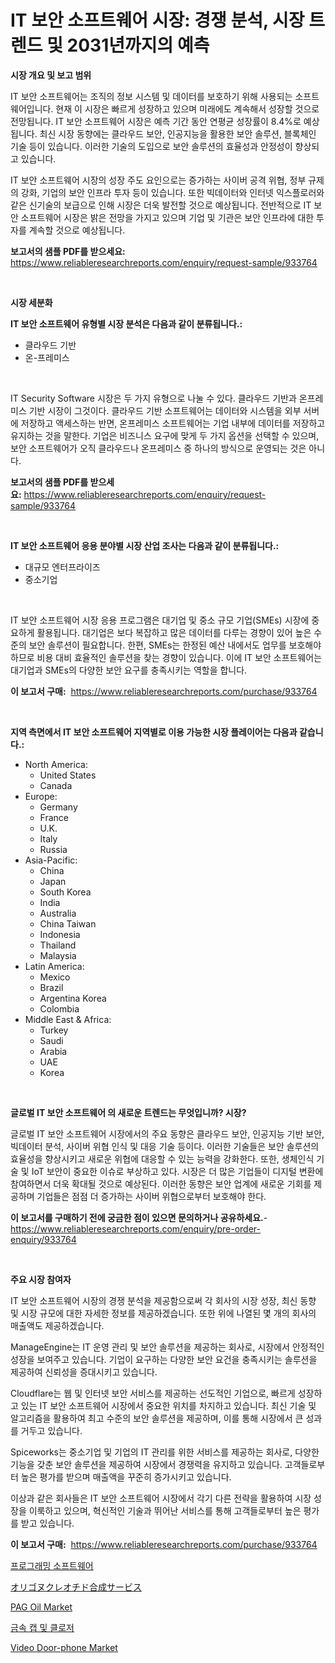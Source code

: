 <p><h1>IT 보안 소프트웨어 시장: 경쟁 분석, 시장 트렌드 및 2031년까지의 예측</h1></p><p><strong>시장 개요 및 보고 범위</strong></p>
<p><p>IT 보안 소프트웨어는 조직의 정보 시스템 및 데이터를 보호하기 위해 사용되는 소프트웨어입니다. 현재 이 시장은 빠르게 성장하고 있으며 미래에도 계속해서 성장할 것으로 전망됩니다. IT 보안 소프트웨어 시장은 예측 기간 동안 연평균 성장률이 8.4%로 예상됩니다. 최신 시장 동향에는 클라우드 보안, 인공지능을 활용한 보안 솔루션, 블록체인 기술 등이 있습니다. 이러한 기술의 도입으로 보안 솔루션의 효율성과 안정성이 향상되고 있습니다.</p><p>IT 보안 소프트웨어 시장의 성장 주도 요인으로는 증가하는 사이버 공격 위협, 정부 규제의 강화, 기업의 보안 인프라 투자 등이 있습니다. 또한 빅데이터와 인터넷 익스플로러와 같은 신기술의 보급으로 인해 시장은 더욱 발전할 것으로 예상됩니다. 전반적으로 IT 보안 소프트웨어 시장은 밝은 전망을 가지고 있으며 기업 및 기관은 보안 인프라에 대한 투자를 계속할 것으로 예상됩니다.</p></p>
<p><strong>보고서의 샘플 PDF를 받으세요:</strong> <a href="https://www.reliableresearchreports.com/enquiry/request-sample/933764">https://www.reliableresearchreports.com/enquiry/request-sample/933764</a></p>
<p>&nbsp;</p>
<p><strong>시장 세분화</strong></p>
<p><strong>IT 보안 소프트웨어 유형별 시장 분석은 다음과 같이 분류됩니다.:</strong></p>
<p><ul><li>클라우드 기반</li><li>온-프레미스</li></ul></p>
<p>&nbsp;</p>
<p><p>IT Security Software 시장은 두 가지 유형으로 나눌 수 있다. 클라우드 기반과 온프레미스 기반 시장이 그것이다. 클라우드 기반 소프트웨어는 데이터와 시스템을 외부 서버에 저장하고 액세스하는 반면, 온프레미스 소프트웨어는 기업 내부에 데이터를 저장하고 유지하는 것을 말한다. 기업은 비즈니스 요구에 맞게 두 가지 옵션을 선택할 수 있으며, 보안 소프트웨어가 오직 클라우드나 온프레미스 중 하나의 방식으로 운영되는 것은 아니다.</p></p>
<p><strong>보고서의 샘플 PDF를 받으세요:</strong>&nbsp;<a href="https://www.reliableresearchreports.com/enquiry/request-sample/933764">https://www.reliableresearchreports.com/enquiry/request-sample/933764</a></p>
<p>&nbsp;</p>
<p><strong> IT 보안 소프트웨어 응용 분야별 시장 산업 조사는 다음과 같이 분류됩니다.:</strong></p>
<p><ul><li>대규모 엔터프라이즈</li><li>중소기업</li></ul></p>
<p>&nbsp;</p>
<p><p>IT 보안 소프트웨어 시장 응용 프로그램은 대기업 및 중소 규모 기업(SMEs) 시장에 중요하게 활용됩니다. 대기업은 보다 복잡하고 많은 데이터를 다루는 경향이 있어 높은 수준의 보안 솔루션이 필요합니다. 한편, SMEs는 한정된 예산 내에서도 업무를 보호해야 하므로 비용 대비 효율적인 솔루션을 찾는 경향이 있습니다. 이에 IT 보안 소프트웨어는 대기업과 SMEs의 다양한 보안 요구를 충족시키는 역할을 합니다.</p></p>
<p><strong>이 보고서 구매:</strong>&nbsp; <a href="https://www.reliableresearchreports.com/purchase/933764">https://www.reliableresearchreports.com/purchase/933764</a></p>
<p>&nbsp;</p>
<p><strong>지역 측면에서 IT 보안 소프트웨어 지역별로 이용 가능한 시장 플레이어는 다음과 같습니다.:</strong></p>
<p><ul>
    <li>
        North America:
        <ul>
            <li>United States</li>
            <li>Canada</li>
        </ul>
    </li>
    <li>
        Europe:
        <ul>
            <li>Germany</li>
            <li>France</li>
            <li>U.K.</li>
            <li>Italy</li>
            <li>Russia</li>
        </ul>
    </li>
    <li>
        Asia-Pacific:
        <ul>
            <li>China</li>
            <li>Japan</li>
            <li>South Korea</li>
            <li>India</li>
            <li>Australia</li>
            <li>China Taiwan</li>
            <li>Indonesia</li>
            <li>Thailand</li>
            <li>Malaysia</li>
        </ul>
    </li>
    <li>
        Latin America:
        <ul>
            <li>Mexico</li>
            <li>Brazil</li>
            <li>Argentina Korea</li>
            <li>Colombia</li>
        </ul>
    </li>
    <li>
        Middle East & Africa:
        <ul>
            <li>Turkey</li>
            <li>Saudi</li>
            <li>Arabia</li>
            <li>UAE</li>
            <li>Korea</li>
        </ul>
    </li>
    </ul></p>
<p>&nbsp;</p>
<p><strong>글로벌 IT 보안 소프트웨어 의 새로운 트렌드는 무엇입니까? 시장?</strong></p>
<p><p>글로벌 IT 보안 소프트웨어 시장에서의 주요 동향은 클라우드 보안, 인공지능 기반 보안, 빅데이터 분석, 사이버 위협 인식 및 대응 기술 등이다. 이러한 기술들은 보안 솔루션의 효율성을 향상시키고 새로운 위협에 대응할 수 있는 능력을 강화한다. 또한, 생체인식 기술 및 IoT 보안이 중요한 이슈로 부상하고 있다. 시장은 더 많은 기업들이 디지털 변환에 참여하면서 더욱 확대될 것으로 예상된다. 이러한 동향은 보안 업계에 새로운 기회를 제공하며 기업들은 점점 더 증가하는 사이버 위협으로부터 보호해야 한다.</p></p>
<p><strong>이 보고서를 구매하기 전에 궁금한 점이 있으면 문의하거나 공유하세요.</strong>- <a href="https://www.reliableresearchreports.com/enquiry/pre-order-enquiry/933764">https://www.reliableresearchreports.com/enquiry/pre-order-enquiry/933764</a></p>
<p>&nbsp;</p>
<p><strong>주요 시장 참여자</strong></p>
<p><p>IT 보안 소프트웨어 시장의 경쟁 분석을 제공함으로써 각 회사의 시장 성장, 최신 동향 및 시장 규모에 대한 자세한 정보를 제공하겠습니다. 또한 위에 나열된 몇 개의 회사의 매출액도 제공하겠습니다.</p><p>ManageEngine는 IT 운영 관리 및 보안 솔루션을 제공하는 회사로, 시장에서 안정적인 성장을 보여주고 있습니다. 기업이 요구하는 다양한 보안 요건을 충족시키는 솔루션을 제공하여 신뢰성을 증대시키고 있습니다.</p><p>Cloudflare는 웹 및 인터넷 보안 서비스를 제공하는 선도적인 기업으로, 빠르게 성장하고 있는 IT 보안 소프트웨어 시장에서 중요한 위치를 차지하고 있습니다. 최신 기술 및 알고리즘을 활용하여 최고 수준의 보안 솔루션을 제공하며, 이를 통해 시장에서 큰 성과를 거두고 있습니다.</p><p>Spiceworks는 중소기업 및 기업의 IT 관리를 위한 서비스를 제공하는 회사로, 다양한 기능을 갖춘 보안 솔루션을 제공하여 시장에서 경쟁력을 유지하고 있습니다. 고객들로부터 높은 평가를 받으며 매출액을 꾸준히 증가시키고 있습니다.</p><p>이상과 같은 회사들은 IT 보안 소프트웨어 시장에서 각기 다른 전략을 활용하여 시장 성장을 이룩하고 있으며, 혁신적인 기술과 뛰어난 서비스를 통해 고객들로부터 높은 평가를 받고 있습니다.</p></p>
<p><strong>이 보고서 구매:</strong>&nbsp;&nbsp;<a href="https://www.reliableresearchreports.com/purchase/933764">https://www.reliableresearchreports.com/purchase/933764</a></p>
<p><p><a href="https://github.com/vsnao330707/Market-Research-Report-List-1/blob/main/9845409184087.md">프로그래밍 소프트웨어</a></p><p><a href="https://github.com/mohamedbakry57/Market-Research-Report-List-2/blob/main/4542312184121.md">オリゴヌクレオチド合成サービス</a></p><p><a href="https://view.publitas.com/reportprime-1/pag-oil-market-size-2024-2031-global-industrial-analysis-key-geographical-regions-market-share-top-key-players-product-types-and-forecast-research-report/">PAG Oil Market</a></p><p><a href="https://medium.com/@rennessvutianitiswdpxaixh/%EA%B8%88%EC%86%8D-%EC%BA%A1-%EB%B0%8F-%ED%8F%90%EB%A5%BC-%EC%9C%84%ED%95%9C-%EC%8B%9C%EC%9E%A5-%EB%8F%99%ED%96%A5-%EB%B0%8F-%EC%8B%9C%EC%9E%A5-%EB%B6%84%EC%84%9D%EC%9D%80-2024%EB%85%84%EB%B6%80%ED%84%B0-2031%EB%85%84%EA%B9%8C%EC%A7%80-%EC%98%88%EC%B8%A1%EB%90%A9%EB%8B%88%EB%8B%A4-7ac09a560281">금속 캡 및 클로저</a></p><p><a href="https://meowing-lemming-dd3.notion.site/Video-Door-phone-Market-Research-Report-Forecasted-for-Period-from-2024-2031-by-Market-Type-Mark-66fea791bd244958a5f9dc2b62f50016">Video Door-phone Market</a></p></p>

